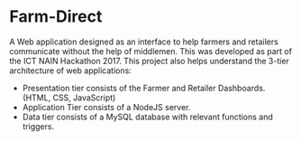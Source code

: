 # Farm-Direct
A Web application designed as an interface to help farmers and retailers communicate without the help of middlemen. This was developed as part of the ICT NAIN Hackathon 2017.
This project also helps understand the 3-tier architecture of web applications:
* Presentation tier consists of the Farmer and Retailer Dashboards. (HTML, CSS, JavaScript)
* Application Tier consists of a NodeJS server.
* Data tier consists of a MySQL database with relevant functions and triggers. 
